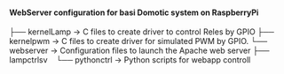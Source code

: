 #### WebServer configuration for basi Domotic system on RaspberryPi

├── kernelLamp                 -> C files to create driver to control Reles by GPIO
├── kernelpwm                 -> C files to create driver for simulated PWM by GPIO.
└── webserver                 -> Configuration files to launch the Apache web server
    ├── lampctrlsv
        └── pythonctrl            -> Python scripts for webapp controll
            

